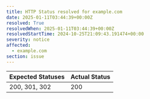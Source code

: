 ```yaml
---
title: HTTP Status resolved for example.com
date: 2025-01-11T03:44:39+00:00Z
resolved: True
resolvedWhen: 2025-01-11T03:44:39+00:00Z
resolvedStartTime: 2024-10-25T21:09:43.191474+00:00
severity: notice
affected:
  - example.com
section: issue
---
```


| Expected Statuses | Actual Status  |
|-------------------|----------------|
| 200, 301, 302 | 200 |
